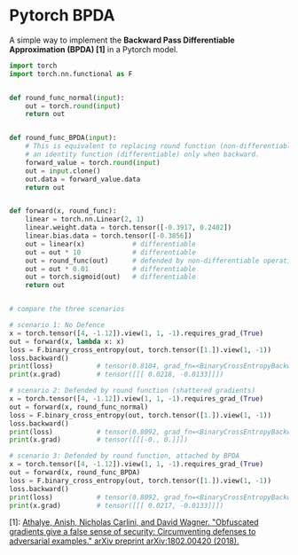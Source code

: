 # Pytorch BPDA

A simple way to implement the **Backward Pass Differentiable Approximation (BPDA) [1]** in a Pytorch model.
  

```python
import torch
import torch.nn.functional as F


def round_func_normal(input):
    out = torch.round(input)
    return out


def round_func_BPDA(input):
    # This is equivalent to replacing round function (non-differentiable) with
    # an identity function (differentiable) only when backward.
    forward_value = torch.round(input)
    out = input.clone()
    out.data = forward_value.data
    return out


def forward(x, round_func):
    linear = torch.nn.Linear(2, 1)
    linear.weight.data = torch.tensor([-0.3917, 0.2402])
    linear.bias.data = torch.tensor([-0.3856])
    out = linear(x)            # differentiable
    out = out * 10             # differentiable
    out = round_func(out)      # defended by non-differentiable operation (shattered gradients)
    out = out * 0.01           # differentiable
    out = torch.sigmoid(out)   # differentiable
    return out


# compare the three scenarios

# scenario 1: No Defence
x = torch.tensor([4, -1.12]).view(1, 1, -1).requires_grad_(True)
out = forward(x, lambda x: x)
loss = F.binary_cross_entropy(out, torch.tensor([1.]).view(1, -1))
loss.backward()
print(loss)           # tensor(0.8104, grad_fn=<BinaryCrossEntropyBackward>)
print(x.grad)         # tensor([[[ 0.0218, -0.0133]]])

# scenario 2: Defended by round function (shattered gradients)
x = torch.tensor([4, -1.12]).view(1, 1, -1).requires_grad_(True)
out = forward(x, round_func_normal)
loss = F.binary_cross_entropy(out, torch.tensor([1.]).view(1, -1))
loss.backward()
print(loss)           # tensor(0.8092, grad_fn=<BinaryCrossEntropyBackward>)
print(x.grad)         # tensor([[[-0., 0.]]])

# scenario 3: Defended by round function, attached by BPDA
x = torch.tensor([4, -1.12]).view(1, 1, -1).requires_grad_(True)
out = forward(x, round_func_BPDA)
loss = F.binary_cross_entropy(out, torch.tensor([1.]).view(1, -1))
loss.backward()
print(loss)           # tensor(0.8092, grad_fn=<BinaryCrossEntropyBackward>)
print(x.grad)         # tensor([[[ 0.0217, -0.0133]]])

```
  
[1]: [Athalye, Anish, Nicholas Carlini, and David Wagner. "Obfuscated gradients give a false sense of security: Circumventing defenses to adversarial examples." arXiv preprint arXiv:1802.00420 (2018).](https://github.com/anishathalye/obfuscated-gradients)
